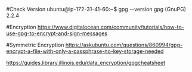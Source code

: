 #Check Version
ubuntu@ip-172-31-41-60:~$ gpg --version
gpg (GnuPG) 2.2.4




#Encryption
https://www.digitalocean.com/community/tutorials/how-to-use-gpg-to-encrypt-and-sign-messages



#Symmetric Encryption
https://askubuntu.com/questions/860994/gpg-encrypt-a-file-with-only-a-passphrase-no-key-storage-needed

https://guides.library.illinois.edu/data_encryption/gpgcheatsheet